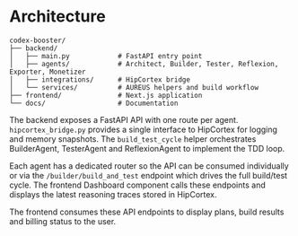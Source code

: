 # Architecture

```
codex-booster/
├── backend/
│   ├── main.py            # FastAPI entry point
│   ├── agents/            # Architect, Builder, Tester, Reflexion, Exporter, Monetizer
│   ├── integrations/      # HipCortex bridge
│   └── services/          # AUREUS helpers and build workflow
├── frontend/              # Next.js application
└── docs/                  # Documentation
```

The backend exposes a FastAPI API with one route per agent.  `hipcortex_bridge.py`
provides a single interface to HipCortex for logging and memory snapshots.  The
`build_test_cycle` helper orchestrates BuilderAgent, TesterAgent and
ReflexionAgent to implement the TDD loop.

Each agent has a dedicated router so the API can be consumed individually or
via the `/builder/build_and_test` endpoint which drives the full build/test
cycle. The frontend Dashboard component calls these endpoints and displays the
latest reasoning traces stored in HipCortex.

The frontend consumes these API endpoints to display plans, build results and
billing status to the user.
